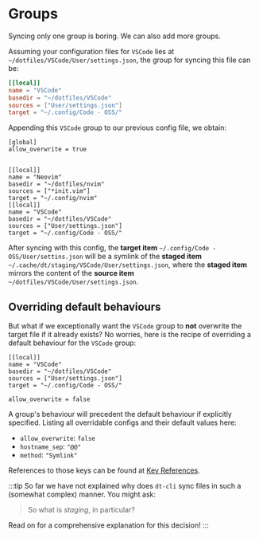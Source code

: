 # Groups

Syncing only one group is boring.  We can also add more groups.

Assuming your configuration files for `VSCode` lies at
`~/dotfiles/VSCode/User/settings.json`, the group for syncing this file can be:

```toml
[[local]]
name = "VSCode"
basedir = "~/dotfiles/VSCode"
sources = ["User/settings.json"]
target = "~/.config/Code - OSS/"
```

Appending this `VSCode` group to our previous config file, we obtain:

```toml{10-14}
[global]
allow_overwrite = true


[[local]]
name = "Neovim"
basedir = "~/dotfiles/nvim"
sources = ["*init.vim"]
target = "~/.config/nvim"
[[local]]
name = "VSCode"
basedir = "~/dotfiles/VSCode"
sources = ["User/settings.json"]
target = "~/.config/Code - OSS/"
```

After syncing with this config, the **target item** `~/.config/Code -
OSS/User/settins.json` will be a symlink of the **staged item**
`~/.cache/dt/staging/VSCode/User/settings.json`, where the **staged item**
mirrors the content of the **source item**
`~/dotfiles/VSCode/User/settings.json`.

## Overriding default behaviours

But what if we exceptionally want the `VSCode` group to **not** overwrite the
target file if it already exists?  No worries, here is the recipe of
overriding a default behaviour for the `VSCode` group:

```toml{7}
[[local]]
name = "VSCode"
basedir = "~/dotfiles/VSCode"
sources = ["User/settings.json"]
target = "~/.config/Code - OSS/"

allow_overwrite = false
```

A group's behaviour will precedent the default behaviour if explicitly
specified.  Listing all overridable configs and their default values here:

- `allow_overwrite`: `false`
- `hostname_sep`: `"@@"`
- `method`: `"Symlink"`

References to those keys can be found at [Key
References](/config/key-references).

:::tip
So far we have not explained why does `dt-cli` sync files in such a (somewhat
complex) manner.  You might ask:

> So what is _staging_, in particular?

Read on for a comprehensive explanation for this decision!
:::
